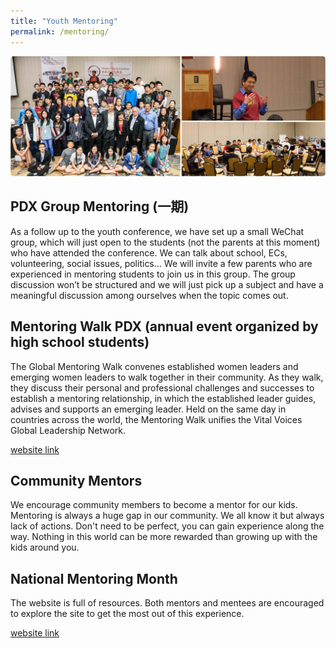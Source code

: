```yaml
---
title: "Youth Mentoring"
permalink: /mentoring/
---
```

<p><img src="/assets/images/activities/mentoring3.jpg"></p>

## PDX Group Mentoring (一期)

As a follow up to the youth conference, we have set up a small WeChat group, which will just open to the students (not the parents at this moment) who have attended the conference. We can talk about school, ECs, volunteering, social issues, politics… We will invite a few parents who are experienced in mentoring students to join us in this group. The group discussion won’t be structured and we will just pick up a subject and have a meaningful discussion among ourselves when the topic comes out.

## Mentoring Walk PDX (annual event organized by high school students)

The Global Mentoring Walk convenes established women leaders and emerging women leaders to walk together in their community. As they walk, they discuss their personal and professional challenges and successes to establish a mentoring relationship, in which the established leader guides, advises and supports an emerging leader. Held on the same day in countries across the world, the Mentoring Walk unifies the Vital Voices Global Leadership Network.

[website link](https://mentoringwalkpdx.com/)

## Community Mentors

We encourage community members to become a mentor for our kids. Mentoring is always a huge gap in our community. We all know it but always lack of actions. Don't need to be perfect, you can gain experience along the way. Nothing in this world can be more rewarded than growing up with the kids around you.

## National Mentoring Month

The website is full of resources. Both mentors and mentees are encouraged to explore the site to get the most out of this experience.

[website link](http://www.mentoring.org/our-work/campaigns/national-mentoring-month/)
